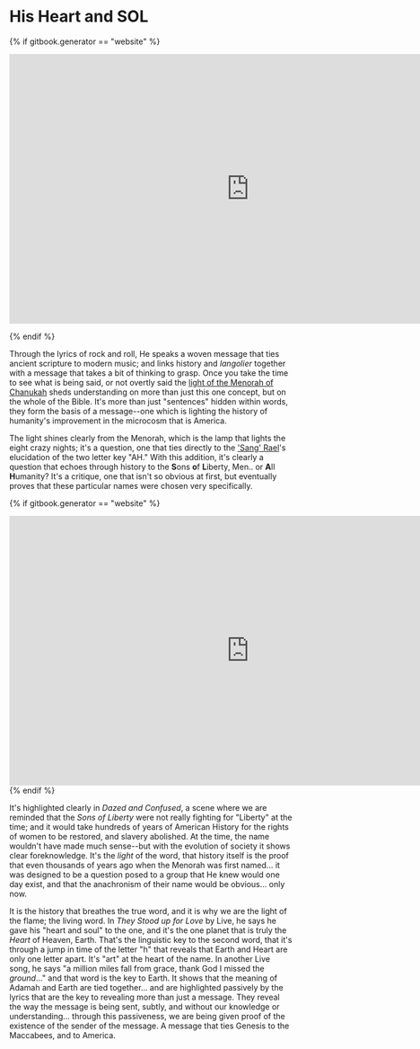 # His Heart and SOL

{% if gitbook.generator == "website" %}

<iframe width="854" height="480" src="https://www.youtube.com/embed/bK463fcJebI" frameborder="0" allowfullscreen></iframe>

{% endif %}

Through the lyrics of rock and roll, He speaks a woven message that ties ancient scripture to modern music; and links history and *langolier* together with a message that takes a bit of thinking to grasp.  Once you take the time to see what is being said, or not overtly said the [light of the Menorah of Chanukah](hamd.md/he_laughs.html) sheds understanding on more than just this one concept, but on the whole of the Bible.  It's more than just "sentences" hidden within words, they form the basis of a message--one which is lighting the history of humanity's improvement in the microcosm that is America.

The light shines clearly from the Menorah, which is the lamp that lights the eight crazy nights; it's a question, one that ties directly to the ['Sang' Rael](holy_water,_sang_rael.html)'s elucidation of the two letter key "AH."  With this addition, it's clearly a question that echoes through history to the **S**ons **o**f **L**iberty, Men.. or **A**ll **H**umanity?  It's a critique, one that isn't so obvious at first, but eventually proves that these particular names were chosen very specifically.  

{% if gitbook.generator == "website" %}
<iframe width="854" height="480" src="https://www.youtube.com/embed/8lMOL7GaPWI" frameborder="0" allowfullscreen></iframe>
{% endif %}

It's highlighted clearly in *Dazed and Confused*, a scene where we are reminded that the *Sons of Liberty* were not really fighting for "Liberty" at the time; and it would take hundreds of years of American History for the rights of women to be restored, and slavery abolished.  At the time, the name wouldn't have made much sense--but with the evolution of society it shows clear foreknowledge.  It's the *light* of the word, that history itself is the proof that even thousands of years ago when the Menorah was first named... it was designed to be a question posed to a group that He knew would one day exist, and that the anachronism of their name would be obvious... only now.

It is the history that breathes the true word, and it is why we are the light of the flame; the living word.  In *They Stood up for Love* by Live, he says he gave his "heart and soul" to the one, and it's the one planet that is truly the *Heart* of Heaven, Earth.  That's the linguistic key to the second word, that it's through a jump in time of the letter "h" that reveals that Earth and Heart are only one letter apart.  It's "art" at the heart of the name.  In another Live song, he says "a million miles fall from grace, thank God I missed the *ground*..." and that word is the key to Earth.  It shows that the meaning of Adamah and Earth are tied together... and are highlighted passively by the lyrics that are the key to revealing more than just a message.  They reveal the way the message is being sent, subtly, and without our knowledge or understanding... through this passiveness, we are being given proof of the existence of the sender of the message.  A message that ties Genesis to the Maccabees, and to America.